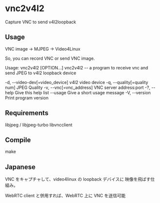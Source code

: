 # vnc2v4l2
Capture VNC to send v4l2loopback

## Usage

VNC image -> MJPEG -> Video4Linux

So, you can record VNC or send VNC image.

Usage: vnc2v4l2 [OPTION...]
vnc2v4l2  -- a program to receive vnc and send JPEG to v4l2 loopback device

  -d, --video-dev[=video_device]   v4l2 video device
  -q, --quality[=quality num]   JPEG Quality
  -v, --vnc[=vnc_address]    VNC server address:port
  -?, --help                 Give this help list
      --usage                Give a short usage message
  -V, --version              Print program version



## Requirements
libjpeg / libjpeg-turbo
libvncclient


## Compile

make


## Japanese
VNC をキャプチャして、video4linux の loopback デバイスに
映像を飛ばす仕組み。

WebRTC client と併用すれば、WebRTC 上に VNC を送信可能

